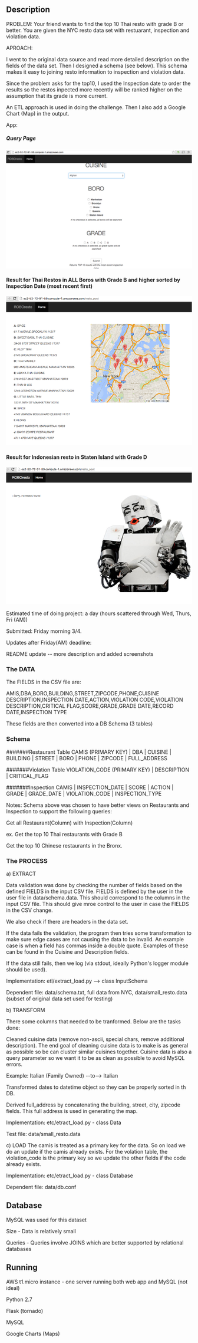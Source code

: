 ## Description 

PROBLEM:
Your friend wants to find the top 10 Thai resto with grade B or better.  You are given the NYC resto data set with restuarant, inspection and violation data.

APROACH:

I went to the original data source and read more detailed description on the fields of the data set.  Then I designed a schema (see below).  This schema makes it easy to joining resto information to inspection and violation data. 

Since the problem asks for the top10, I used the Inspection date to order the results so the restos inpected more recently will be ranked higher on the assumption that its grade is more current.

An ETL approach is used in doing the challenge.  Then I also add a Google Chart (Map) in the output. 

App:

##### Query Page
![alt tag](https://github.com/loryfelnunez/roboresto/blob/master/images/roboresto_query_page.png?raw=true)

#### Result for Thai Restos in ALL Boros with Grade B and higher sorted by Inspection Date (most recent first)
![alt tag](https://github.com/loryfelnunez/roboresto/blob/master/images/roboresto_query_result.png?raw=true)

#### Result for Indonesian resto in Staten Island with Grade D
![alt tag](https://github.com/loryfelnunez/roboresto/blob/master/images/roboresto_no_results.png?raw=true)

Estimated time of doing project: a day (hours scattered through Wed, Thurs, Fri (AM))

Submitted: Friday morning 3/4. 

Updates after Friday(AM) deadline:

README update -- more description and added screenshots

### The DATA
The FIELDS in the CSV file are:

AMIS,DBA,BORO,BUILDING,STREET,ZIPCODE,PHONE,CUISINE DESCRIPTION,INSPECTION DATE,ACTION,VIOLATION CODE,VIOLATION DESCRIPTION,CRITICAL FLAG,SCORE,GRADE,GRADE DATE,RECORD DATE,INSPECTION TYPE

These fields are then converted into a DB Schema (3 tables)


### Schema

#######Restaurant Table
CAMIS (PRIMARY KEY) | DBA | CUISINE | BUILDING | STREET | BORO | PHONE | ZIPCODE | FULL_ADDRESS 

#######Violation Table
VIOLATION_CODE (PRIMARY KEY) | DESCRIPTION | CRITICAL_FLAG

#######Inspection
CAMIS | INSPECTION_DATE | SCORE | ACTION | GRADE | GRADE_DATE | VIOLATION_CODE | INSPECTION_TYPE

Notes: Schema above was chosen to have better views on Restaurants and Inspection to support the following queries:

Get all Restaurant(Column) with Inspection(Column)  

ex. Get the top 10 Thai restaurants with Grade B

Get the top 10 Chinese restaurants in the Bronx.

### The PROCESS
 
a) EXTRACT 

Data validation was done by checking the number of fields based on the defined FIELDS in the input CSV file.  FIELDS  is defined by the user in the user file in data/schema.data.  This should correspond to the columns in the input CSV file. This should give mroe control to the user in case the FIELDS in the CSV change.  

We also check if there are headers in the data set. 

If the data fails the validation, the program then tries some transformation to make sure edge cases are not causing the data to be invalid.  An example case is when a field has commas inside a double quote. Examples of these can be found in the Cuisine and Description fields.

If the data still fails, then we log (via stdout, ideally Python's logger module should be used).

Implementation: etl/extract_load.py  --> class InputSchema

Dependent file: data/schema.txt, full data from NYC, data/small_resto.data (subset of original data set used for testing)
               

b) TRANSFORM

There some columns that needed to be tranformed. Below are the tasks done:

Cleaned cuisine data (remove non-ascii, special chars, remove additional description).  The end goal of cleaning cuisine data is to make is as general as possible so be can cluster similar cuisines together. Cuisine data is also a query parameter so we want it to be as clean as possible to avoid MySQL errors.

Example:
Italian (Family Owned) --to--> Italian
 
Transformed dates to datetime object so they can be properly sorted in th DB.

Derived full_address by concatenating the building, street, city, zipcode fields. This full address is used in generating the map.

Implementation: etc/etract_load.py - class Data

Test file: data/small_resto.data

c) LOAD
The camis is treated as a primary key for the data. So on load we do an update if the camis already exists.  For the volation table, the violation_code is the primary key so we update the other fields if the code already exists. 

Implementation: etc/etract_load.py - class Database

Dependent file: data/db.conf

## Database
MySQL was used for this dataset 

Size - Data is relatively small

Queries - Queries involve JOINS which are better supported by relational databases

## Running
AWS t1.micro instance - one server running both web app and MySQL (not ideal)

Python 2.7

Flask (tornado)

MySQL

Google Charts (Maps)
